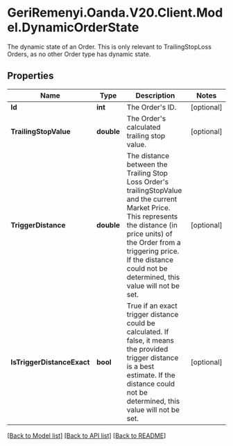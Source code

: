 # GeriRemenyi.Oanda.V20.Client.Model.DynamicOrderState
The dynamic state of an Order. This is only relevant to TrailingStopLoss Orders, as no other Order type has dynamic state.
## Properties

Name | Type | Description | Notes
------------ | ------------- | ------------- | -------------
**Id** | **int** | The Order&#39;s ID. | [optional] 
**TrailingStopValue** | **double** | The Order&#39;s calculated trailing stop value. | [optional] 
**TriggerDistance** | **double** | The distance between the Trailing Stop Loss Order&#39;s trailingStopValue and the current Market Price. This represents the distance (in price units) of the Order from a triggering price. If the distance could not be determined, this value will not be set. | [optional] 
**IsTriggerDistanceExact** | **bool** | True if an exact trigger distance could be calculated. If false, it means the provided trigger distance is a best estimate. If the distance could not be determined, this value will not be set. | [optional] 

[[Back to Model list]](../README.md#documentation-for-models) [[Back to API list]](../README.md#documentation-for-api-endpoints) [[Back to README]](../README.md)


